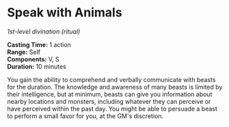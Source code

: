 # Speak with Animals 
_1st-level divination (ritual)_ 

**Casting Time:** 1 action    
**Range:** Self    
**Components:** V, S    
**Duration:** 10 minutes 

You gain the ability to comprehend and verbally communicate with beasts for the duration. The knowledge and awareness of many beasts is limited by their intelligence, but at minimum, beasts can give you information about nearby locations and monsters, including whatever they can perceive or have perceived within the past day. You might be able to persuade a beast to perform a small favor for you, at the GM's discretion. 
